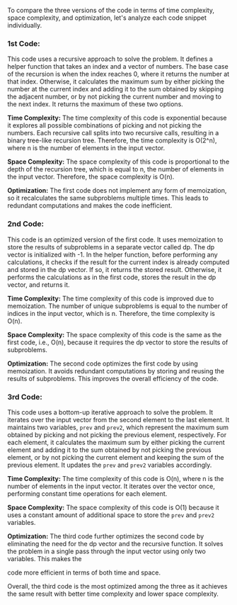 To compare the three versions of the code in terms of time complexity, space complexity, and optimization, let's analyze each code snippet individually.

### 1st Code:
This code uses a recursive approach to solve the problem. It defines a helper function that takes an index and a vector of numbers. The base case of the recursion is when the index reaches 0, where it returns the number at that index. Otherwise, it calculates the maximum sum by either picking the number at the current index and adding it to the sum obtained by skipping the adjacent number, or by not picking the current number and moving to the next index. It returns the maximum of these two options.

**Time Complexity:** The time complexity of this code is exponential because it explores all possible combinations of picking and not picking the numbers. Each recursive call splits into two recursive calls, resulting in a binary tree-like recursion tree. Therefore, the time complexity is O(2^n), where n is the number of elements in the input vector.

**Space Complexity:** The space complexity of this code is proportional to the depth of the recursion tree, which is equal to n, the number of elements in the input vector. Therefore, the space complexity is O(n).

**Optimization:** The first code does not implement any form of memoization, so it recalculates the same subproblems multiple times. This leads to redundant computations and makes the code inefficient.

### 2nd Code:
This code is an optimized version of the first code. It uses memoization to store the results of subproblems in a separate vector called dp. The dp vector is initialized with -1. In the helper function, before performing any calculations, it checks if the result for the current index is already computed and stored in the dp vector. If so, it returns the stored result. Otherwise, it performs the calculations as in the first code, stores the result in the dp vector, and returns it.

**Time Complexity:** The time complexity of this code is improved due to memoization. The number of unique subproblems is equal to the number of indices in the input vector, which is n. Therefore, the time complexity is O(n).

**Space Complexity:** The space complexity of this code is the same as the first code, i.e., O(n), because it requires the dp vector to store the results of subproblems.

**Optimization:** The second code optimizes the first code by using memoization. It avoids redundant computations by storing and reusing the results of subproblems. This improves the overall efficiency of the code.

### 3rd Code:
This code uses a bottom-up iterative approach to solve the problem. It iterates over the input vector from the second element to the last element. It maintains two variables, `prev` and `prev2`, which represent the maximum sum obtained by picking and not picking the previous element, respectively. For each element, it calculates the maximum sum by either picking the current element and adding it to the sum obtained by not picking the previous element, or by not picking the current element and keeping the sum of the previous element. It updates the `prev` and `prev2` variables accordingly.

**Time Complexity:** The time complexity of this code is O(n), where n is the number of elements in the input vector. It iterates over the vector once, performing constant time operations for each element.

**Space Complexity:** The space complexity of this code is O(1) because it uses a constant amount of additional space to store the `prev` and `prev2` variables.

**Optimization:** The third code further optimizes the second code by eliminating the need for the dp vector and the recursive function. It solves the problem in a single pass through the input vector using only two variables. This makes the

 code more efficient in terms of both time and space.

Overall, the third code is the most optimized among the three as it achieves the same result with better time complexity and lower space complexity.
